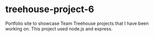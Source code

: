 # treehouse-project-6
Portfolio site to showcase Team Treehouse projects that I have been working on.
This project used node.js and express.
